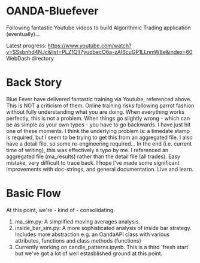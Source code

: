 # OANDA-Bluefever
Following fantastic Youtube videos to build Algorithmic Trading application (eventually)...

Latest progress: https://www.youtube.com/watch?v=SSsbnhd4NJc&list=PLZ1QII7yudbecO6a-zAI6cuGP1LLnmW8e&index=60
WebDash directory

# Back Story

Blue Fever have delivered fantastic training via Youtube, referenced above.  This is NOT a criticism of them:
Online training risks following parrot fashion without fully understanding what you are doing.  When everything works perfectly, this is not a problem.  When things go slightly wrong - which can be as simple as your own typos - you have to go backwards.  I have just hit one of these moments.  I think the underlying problem is:  a timedate stamp is required, but I seem to be trying to get this from an aggregated file.  I also have a detail file, so some re-engineering required...  In the end (i.e. current time of writing), this was effectively a typo by me.  I referenced an aggregated file (ma_results) rather than the detail file (all trades).  Easy mistake, very difficult to trace back.  I hope I've made some significant improvements with doc-strings, and general documentation.  Live and learn.

# Basic Flow

At this point, we're - kind of - consolidating.  
1.  ma_sim.py:  A simplified moving averages analysis.
2.  inside_bar_sim.py:  A more sophisticated analysis of inside bar strategy.  Includes more abstraction e.g. an OandaAPI class with various attributes, functions and class methods (functions)
3.  Currently working on candle_patterns.ipynb.  This is a third 'fresh start' but we've got a lot of well estasblished ground at this point.

